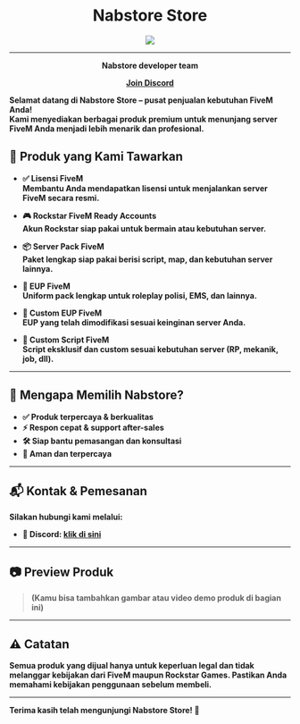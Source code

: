 <h1 align="center">Nabstore Store</h1>
<p align="center">
  <a href="https://Central-Indonesia.github.io/">
    <img src="https://r2.fivemanage.com/WX5Hv6yMgODTgG2WF6rml/nabstore-newlogo.png">
  </a>
    <hr>
    <p align="center"><strong>Nabstore developer team</p>
    <p align="center">
      <a href="https://discord.io/garudaredm">
        <p align="center">Join Discord</p>
      </a>
    </p>
  </a>
</p>

Selamat datang di **Nabstore Store** – pusat penjualan kebutuhan FiveM Anda!  
Kami menyediakan berbagai produk premium untuk menunjang server FiveM Anda menjadi lebih menarik dan profesional.

## 🛒 Produk yang Kami Tawarkan

- ✅ **Lisensi FiveM**  
  Membantu Anda mendapatkan lisensi untuk menjalankan server FiveM secara resmi.

- 🎮 **Rockstar FiveM Ready Accounts**  
  Akun Rockstar siap pakai untuk bermain atau kebutuhan server.

- 📦 **Server Pack FiveM**  
  Paket lengkap siap pakai berisi script, map, dan kebutuhan server lainnya.

- 👮 **EUP FiveM**  
  Uniform pack lengkap untuk roleplay polisi, EMS, dan lainnya.

- 🎨 **Custom EUP FiveM**  
  EUP yang telah dimodifikasi sesuai keinginan server Anda.

- 🧩 **Custom Script FiveM**  
  Script eksklusif dan custom sesuai kebutuhan server (RP, mekanik, job, dll).

---

## 📌 Mengapa Memilih Nabstore?

- ✅ Produk terpercaya & berkualitas  
- ⚡ Respon cepat & support after-sales  
- 🛠️ Siap bantu pemasangan dan konsultasi  
- 🔐 Aman dan terpercaya

---

## 📬 Kontak & Pemesanan

Silakan hubungi kami melalui:

- 💬 Discord: [klik di sini](https://discord.gg/VvMdKWybXN)

---

## 📷 Preview Produk

> (Kamu bisa tambahkan gambar atau video demo produk di bagian ini)

---

## ⚠️ Catatan

Semua produk yang dijual hanya untuk keperluan legal dan tidak melanggar kebijakan dari FiveM maupun Rockstar Games. Pastikan Anda memahami kebijakan penggunaan sebelum membeli.

---

Terima kasih telah mengunjungi Nabstore Store! 🚀  
